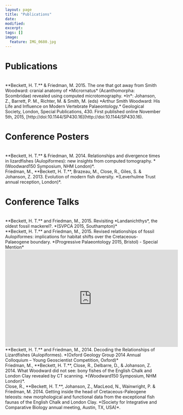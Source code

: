 ```yaml
---
layout: page
title: "Publications"
date: 
modified:
excerpt:
tags: []
image:
  feature: IMG_0680.jpg
---
```


# Publications

<br>
**Beckett, H. T.** & Friedman, M. 2015. The one that got away from Smith Woodward: cranial anatomy of *Micrornatus* (Acanthomorpha: Scombridae) revealed using computed microtomography. *In*: Johanson, Z., Barrett, P. M., Richter, M. & Smith, M. (eds) *Arthur Smith Woodward: His Life and Influence on Modern Vertebrate Palaeontology.* Geological Society, London, Special Publications, 430. First published online November 5th, 2015, [http://doi:10.1144/SP430.16](http://doi:10.1144/SP430.16). 

# Conference Posters

<br>
**Beckett, H. T.** & Friedman, M. 2014. Relationships and divergence times in lizardfishes (Aulopiformes): new insights from computed tomography. *(Woodward150 Symposium, NHM London)*.

<br>
Friedman, M., **Beckett, H. T.**, Brazeau, M., Close, R., Giles, S. & Johanson, Z. 2013. Evolution of modern fish diversity. *(Leverhulme Trust annual reception, London)*.

# Conference Talks

<br>
**Beckett, H. T.** and Friedman, M., 2015. Revisiting *Landanichthys*, the oldest fossil mackerel?. *(SVPCA 2015, Southampton)*

<br>
**Beckett, H. T.** and Friedman, M., 2015. Revised relationships of fossil Aulopiformes: implications for habitat shifts over the Cretaceous-Palaeogene boundary. *(Progressive Palaeontology 2015, Bristol) - Special Mention* 

<iframe width="560" height="315" src="https://www.youtube.com/embed/TjQYavLCZNs" frameborder="0" allowfullscreen></iframe>

<br>
**Beckett, H. T.** and Friedman, M., 2014. Decoding the Relationships of Lizardfishes (Aulopiformes). *(Oxford Geology Group 2014 Annual Colloquium – Young Geoscientist Competition, Oxford)*

<br>
Friedman, M., **Beckett, H. T.**, Close, R., Delbarre, D., & Johanson, Z. 2014. What Woodward did not see: bony fishes of the English Chalk  and London Clay revealed by CT scanning. *(Woodward150 Symposium, NHM London)*.

<br>
Close, R., **Beckett, H. T.**, Johanson, Z., MacLeod, N., Wainwright, P. & Friedman, M. 2014. Getting inside the head of Cretaceous-Paleogene teleosts: new morphological and functional data from the exceptional fish faunas of the English Chalk and London Clay. *(Society for Integrative and Comparative Biology annual meeting, Austin, TX, USA)*.